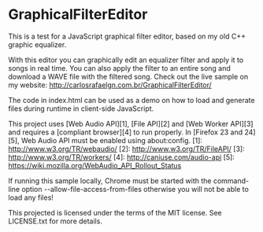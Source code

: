 GraphicalFilterEditor
=====================

This is a test for a JavaScript graphical filter editor, based on my old C++ graphic equalizer.

With this editor you can graphically edit an equalizer filter and apply it to songs in real time. You can also apply the filter to an entire song and download a WAVE file with the filtered song. Check out the live sample on my website: http://carlosrafaelgn.com.br/GraphicalFilterEditor/

The code in index.html can be used as a demo on how to load and generate files during runtime in client-side JavaScript.

This project uses [Web Audio API][1], [File API][2] and [Web Worker API][3] and requires a [compliant browser][4] to run properly. In [Firefox 23 and 24][5], Web Audio API must be enabled using about:config.
[1]: http://www.w3.org/TR/webaudio/
[2]: http://www.w3.org/TR/FileAPI/
[3]: http://www.w3.org/TR/workers/
[4]: http://caniuse.com/audio-api
[5]: https://wiki.mozilla.org/WebAudio_API_Rollout_Status

If running this sample locally, Chrome must be started with the command-line option --allow-file-access-from-files otherwise you will not be able to load any files!

This projected is licensed under the terms of the MIT license. See LICENSE.txt for more details.
